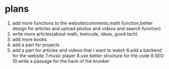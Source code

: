 # plans
1. add more functions to the website(comments,math function,better design for articles and upload photos and videos and search function)
2. write more articles(about math, leetcode, ideas, good tech)
3. add more books
4. add a part for projects
5. add a part for articles and videos that I want to watch
6.add a backend for the website
7.music player
8.use better structure for the code
9.SEO
10.write a passage for the hack of the krunker

